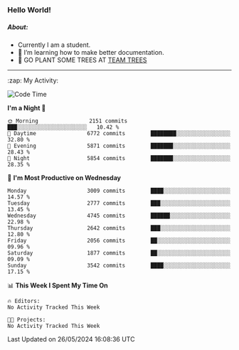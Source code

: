 ### Hello World!

##### About:
- Currently I am a student.
- 🌱 I’m learning how to make better documentation.
- 🌱 GO PLANT SOME TREES AT [TEAM TREES](https://teamtrees.org/)

---
  <summary>:zap: My Activity:</summary>
  
<!--START_SECTION:waka-->
![Code Time](http://img.shields.io/badge/Code%20Time-1%2C376%20hrs%2048%20mins-blue)

**I'm a Night 🦉** 

```text
🌞 Morning                2151 commits        ███░░░░░░░░░░░░░░░░░░░░░░   10.42 % 
🌆 Daytime                6772 commits        ████████░░░░░░░░░░░░░░░░░   32.80 % 
🌃 Evening                5871 commits        ███████░░░░░░░░░░░░░░░░░░   28.43 % 
🌙 Night                  5854 commits        ███████░░░░░░░░░░░░░░░░░░   28.35 % 
```
📅 **I'm Most Productive on Wednesday** 

```text
Monday                   3009 commits        ████░░░░░░░░░░░░░░░░░░░░░   14.57 % 
Tuesday                  2777 commits        ███░░░░░░░░░░░░░░░░░░░░░░   13.45 % 
Wednesday                4745 commits        ██████░░░░░░░░░░░░░░░░░░░   22.98 % 
Thursday                 2642 commits        ███░░░░░░░░░░░░░░░░░░░░░░   12.80 % 
Friday                   2056 commits        ██░░░░░░░░░░░░░░░░░░░░░░░   09.96 % 
Saturday                 1877 commits        ██░░░░░░░░░░░░░░░░░░░░░░░   09.09 % 
Sunday                   3542 commits        ████░░░░░░░░░░░░░░░░░░░░░   17.15 % 
```


📊 **This Week I Spent My Time On** 

```text
🔥 Editors: 
No Activity Tracked This Week

🐱‍💻 Projects: 
No Activity Tracked This Week
```


 Last Updated on 26/05/2024 16:08:36 UTC
<!--END_SECTION:waka-->
